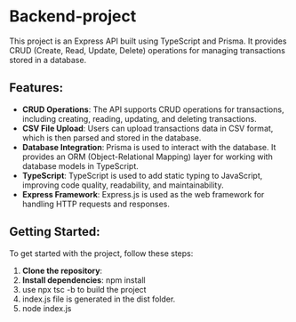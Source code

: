 # Backend-project
This project is an Express API built using TypeScript and Prisma. It provides CRUD (Create, Read, Update, Delete) operations for managing transactions stored in a database.

## Features:

- **CRUD Operations**: The API supports CRUD operations for transactions, including creating, reading, updating, and deleting transactions.
- **CSV File Upload**: Users can upload transactions data in CSV format, which is then parsed and stored in the database.
- **Database Integration**: Prisma is used to interact with the database. It provides an ORM (Object-Relational Mapping) layer for working with database models in TypeScript.
- **TypeScript**: TypeScript is used to add static typing to JavaScript, improving code quality, readability, and maintainability.
- **Express Framework**: Express.js is used as the web framework for handling HTTP requests and responses.

## Getting Started:

To get started with the project, follow these steps:

1. **Clone the repository**:
2. **Install dependencies**: npm install
3. use npx tsc -b to build the project
4. index.js file is generated in the dist folder.
5. node index.js
   
